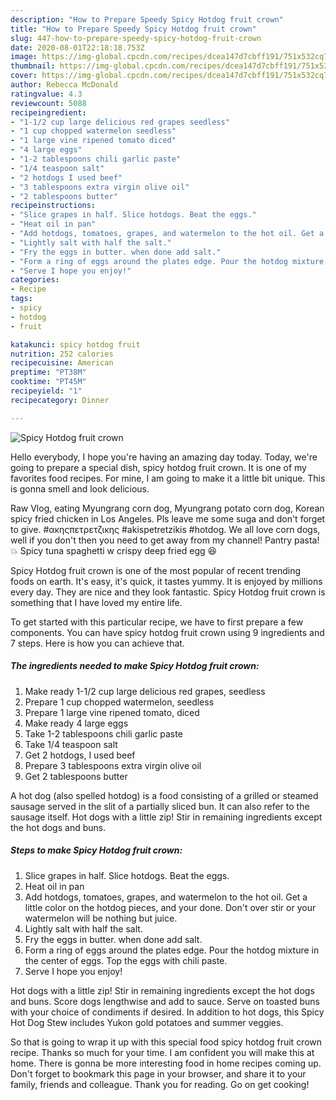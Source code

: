 ```yaml
---
description: "How to Prepare Speedy Spicy Hotdog fruit crown"
title: "How to Prepare Speedy Spicy Hotdog fruit crown"
slug: 447-how-to-prepare-speedy-spicy-hotdog-fruit-crown
date: 2020-08-01T22:18:18.753Z
image: https://img-global.cpcdn.com/recipes/dcea147d7cbff191/751x532cq70/spicy-hotdog-fruit-crown-recipe-main-photo.jpg
thumbnail: https://img-global.cpcdn.com/recipes/dcea147d7cbff191/751x532cq70/spicy-hotdog-fruit-crown-recipe-main-photo.jpg
cover: https://img-global.cpcdn.com/recipes/dcea147d7cbff191/751x532cq70/spicy-hotdog-fruit-crown-recipe-main-photo.jpg
author: Rebecca McDonald
ratingvalue: 4.3
reviewcount: 5088
recipeingredient:
- "1-1/2 cup large delicious red grapes seedless"
- "1 cup chopped watermelon seedless"
- "1 large vine ripened tomato diced"
- "4 large eggs"
- "1-2 tablespoons chili garlic paste"
- "1/4 teaspoon salt"
- "2 hotdogs I used beef"
- "3 tablespoons extra virgin olive oil"
- "2 tablespoons butter"
recipeinstructions:
- "Slice grapes in half. Slice hotdogs. Beat the eggs."
- "Heat oil in pan"
- "Add hotdogs, tomatoes, grapes, and watermelon to the hot oil. Get a little color on the hotdog pieces, and your done. Don&#39;t over stir or your watermelon will be nothing but juice."
- "Lightly salt with half the salt."
- "Fry the eggs in butter. when done add salt."
- "Form a ring of eggs around the plates edge. Pour the hotdog mixture in the center of eggs. Top the eggs with chili paste."
- "Serve I hope you enjoy!"
categories:
- Recipe
tags:
- spicy
- hotdog
- fruit

katakunci: spicy hotdog fruit 
nutrition: 252 calories
recipecuisine: American
preptime: "PT38M"
cooktime: "PT45M"
recipeyield: "1"
recipecategory: Dinner

---
```



![Spicy Hotdog fruit crown](https://img-global.cpcdn.com/recipes/dcea147d7cbff191/751x532cq70/spicy-hotdog-fruit-crown-recipe-main-photo.jpg)

Hello everybody, I hope you're having an amazing day today. Today, we're going to prepare a special dish, spicy hotdog fruit crown. It is one of my favorites food recipes. For mine, I am going to make it a little bit unique. This is gonna smell and look delicious.

Raw Vlog, eating Myungrang corn dog, Myungrang potato corn dog, Korean spicy fried chicken in Los Angeles. Pls leave me some suga and don&#39;t forget to give. #ακηςπετρετζικης #akispetretzikis #hotdog. We all love corn dogs, well if you don&#39;t then you need to get away from my channel! Pantry pasta! 💥 Spicy tuna spaghetti w crispy deep fried egg 😆

Spicy Hotdog fruit crown is one of the most popular of recent trending foods on earth. It's easy, it's quick, it tastes yummy. It is enjoyed by millions every day. They are nice and they look fantastic. Spicy Hotdog fruit crown is something that I have loved my entire life.


To get started with this particular recipe, we have to first prepare a few components. You can have spicy hotdog fruit crown using 9 ingredients and 7 steps. Here is how you can achieve that.

<!--inarticleads1-->

##### The ingredients needed to make Spicy Hotdog fruit crown:

1. Make ready 1-1/2 cup large delicious red grapes, seedless
1. Prepare 1 cup chopped watermelon, seedless
1. Prepare 1 large vine ripened tomato, diced
1. Make ready 4 large eggs
1. Take 1-2 tablespoons chili garlic paste
1. Take 1/4 teaspoon salt
1. Get 2 hotdogs, I used beef
1. Prepare 3 tablespoons extra virgin olive oil
1. Get 2 tablespoons butter


A hot dog (also spelled hotdog) is a food consisting of a grilled or steamed sausage served in the slit of a partially sliced bun. It can also refer to the sausage itself. Hot dogs with a little zip! Stir in remaining ingredients except the hot dogs and buns. 

<!--inarticleads2-->

##### Steps to make Spicy Hotdog fruit crown:

1. Slice grapes in half. Slice hotdogs. Beat the eggs.
1. Heat oil in pan
1. Add hotdogs, tomatoes, grapes, and watermelon to the hot oil. Get a little color on the hotdog pieces, and your done. Don&#39;t over stir or your watermelon will be nothing but juice.
1. Lightly salt with half the salt.
1. Fry the eggs in butter. when done add salt.
1. Form a ring of eggs around the plates edge. Pour the hotdog mixture in the center of eggs. Top the eggs with chili paste.
1. Serve I hope you enjoy!


Hot dogs with a little zip! Stir in remaining ingredients except the hot dogs and buns. Score dogs lengthwise and add to sauce. Serve on toasted buns with your choice of condiments if desired. In addition to hot dogs, this Spicy Hot Dog Stew includes Yukon gold potatoes and summer veggies. 

So that is going to wrap it up with this special food spicy hotdog fruit crown recipe. Thanks so much for your time. I am confident you will make this at home. There is gonna be more interesting food in home recipes coming up. Don't forget to bookmark this page in your browser, and share it to your family, friends and colleague. Thank you for reading. Go on get cooking!

